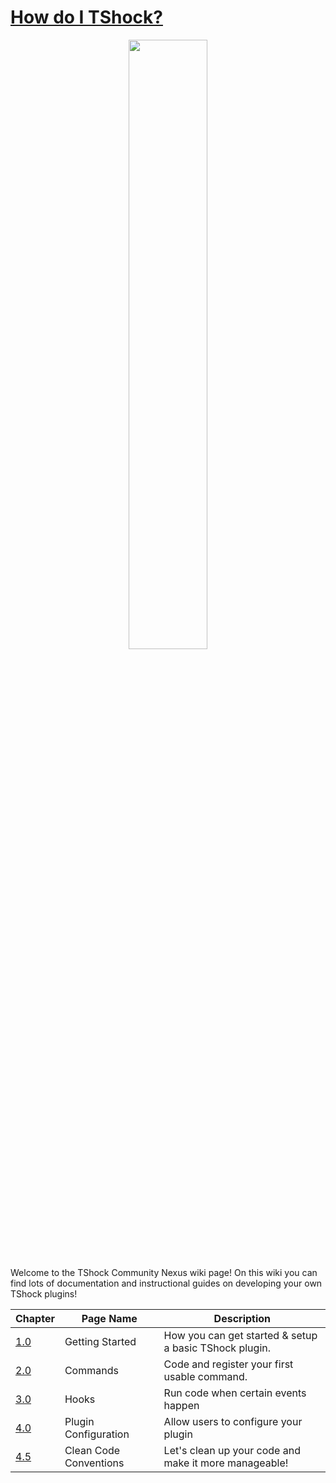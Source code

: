 # [How do I TShock?](https://github.com/RenderBr/TShockTutorials/wiki)

<p align="center">
<img src="https://github.com/RenderBr/TShockTutorials/assets/24498058/612024d4-4f67-4853-aa49-846a5dca5e0e" width=50% height=50%>

Welcome to the TShock Community Nexus wiki page! On this wiki you can find lots of documentation and instructional guides on developing your own TShock plugins!

|Chapter | Page Name             | Description                                 |
|--------|-----------------------|---------------------------------------------|
| [1.0](https://github.com/RenderBr/TShockTutorials/wiki/1.0-%E2%80%90-Getting-Started) | Getting Started | How you can get started & setup a basic TShock plugin. |
| [2.0](https://github.com/RenderBr/TShockTutorials/wiki/2.0-%E2%80%90-Adding-a-command) | Commands | Code and register your first usable command. |
| [3.0](https://github.com/RenderBr/TShockTutorials/wiki/3.0-%E2%80%90-Hooks-(method-calls-on-events)) | Hooks | Run code when certain events happen|
|[4.0](https://github.com/RenderBr/TShockTutorials/wiki/4.0-%E2%80%90-Plugin-Configuration) | Plugin Configuration | Allow users to configure your plugin |
|[4.5](https://github.com/RenderBr/TShockTutorials/wiki/4.5-%E2%80%90-Let's-get-organized!) | Clean Code Conventions | Let's clean up your code and make it more manageable! |
</p>



